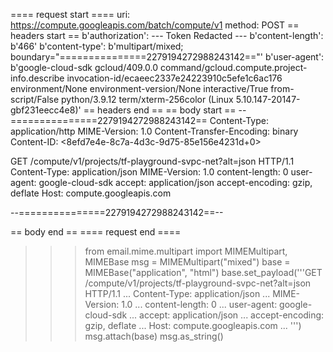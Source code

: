 ==== request start ====
uri: <https://compute.googleapis.com/batch/compute/v1>
method: POST
== headers start ==
b'authorization': --- Token Redacted ---
b'content-length': b'466'
b'content-type': b'multipart/mixed; boundary="===============2279194272988243142=="'
b'user-agent': b'google-cloud-sdk gcloud/409.0.0 command/gcloud.compute.project-info.describe invocation-id/ecaeec2337e24223910c5efe1c6ac176 environment/None environment-version/None interactive/True from-script/False python/3.9.12 term/xterm-256color (Linux 5.10.147-20147-gbf231eecc4e8)'
== headers end ==
== body start ==
--===============2279194272988243142==
Content-Type: application/http
MIME-Version: 1.0
Content-Transfer-Encoding: binary
Content-ID: <8efd7e4e-8c7a-4d3c-9d75-85e156e4231d+0>

GET /compute/v1/projects/tf-playground-svpc-net?alt=json HTTP/1.1
Content-Type: application/json
MIME-Version: 1.0
content-length: 0
user-agent: google-cloud-sdk
accept: application/json
accept-encoding: gzip, deflate
Host: compute.googleapis.com

--===============2279194272988243142==--

== body end ==
==== request end ====

>>> from email.mime.multipart import MIMEMultipart, MIMEBase
>>> msg = MIMEMultipart("mixed")
>>> base = MIMEBase("application", "html")
>>> base.set_payload('''GET /compute/v1/projects/tf-playground-svpc-net?alt=json HTTP/1.1
... Content-Type: application/json
... MIME-Version: 1.0
... content-length: 0
... user-agent: google-cloud-sdk
... accept: application/json
... accept-encoding: gzip, deflate
... Host: compute.googleapis.com
... ''')
>>> msg.attach(base)
>>> msg.as_string()
